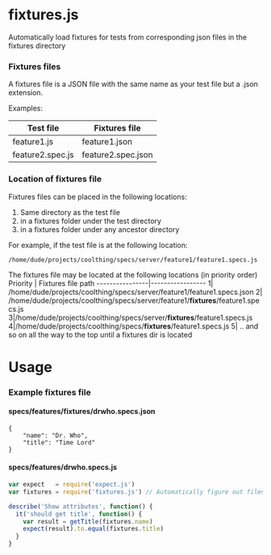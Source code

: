 # fixtures.js
Automatically load fixtures for tests from corresponding json files in the fixtures directory

### Fixtures files
A fixtures file is a JSON file with the same name as your test file but a .json extension.

Examples:

Test file | Fixtures file
---------| ----------
feature1.js| feature1.json
feature2.spec.js|feature2.spec.json

### Location of fixtures file
Fixtures files can be placed in the following locations:

 1. Same directory as the test file
 2. in a fixtures folder under the test directory
 3. in a fixtures folder under any ancestor directory

For example, if the test file is at the following location:

```
/home/dude/projects/coolthing/specs/server/feature1/feature1.specs.js
```

The fixtures file may be located at the following locations (in priority order)
Priority | Fixtures file path
----------------|-----------------
1| /home/dude/projects/coolthing/specs/server/feature1/feature1.specs.json
2| /home/dude/projects/coolthing/specs/server/feature1/**fixtures**/feature1.specs.js
3|/home/dude/projects/coolthing/specs/server/**fixtures**/feature1.specs.js
4|/home/dude/projects/coolthing/specs/**fixtures**/feature1.specs.js
5| .. and so on all the way to the top until a fixtures dir is located

# Usage

### Example fixtures file

#### specs/features/fixtures/drwho.specs.json
```
{
	"name": "Dr. Who",
	"title": "Time Lord"
}
```

#### specs/features/drwho.specs.js
```javascript
var expect   = require('expect.js')
var fixtures = require('fixtures.js') // Automatically figure out filename and load

describe('Show attributes', function() {
  it('should get title', function() {
    var result = getTitle(fixtures.name)
    expect(result).to.equal(fixtures.title)
  }
}
```
